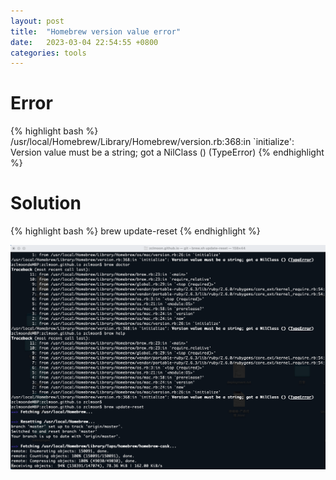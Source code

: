 ```yaml
---
layout: post
title:  "Homebrew version value error"
date:   2023-03-04 22:54:55 +0800
categories: tools
---
```


# Error

{% highlight bash %}
/usr/local/Homebrew/Library/Homebrew/version.rb:368:in `initialize': 
Version value must be a string; got a NilClass () (TypeError)
{% endhighlight %}

# Solution
{% highlight bash %}
brew update-reset
{% endhighlight %}

![image](../images/homebrew-issue-images/homebrew-version-error.png)
